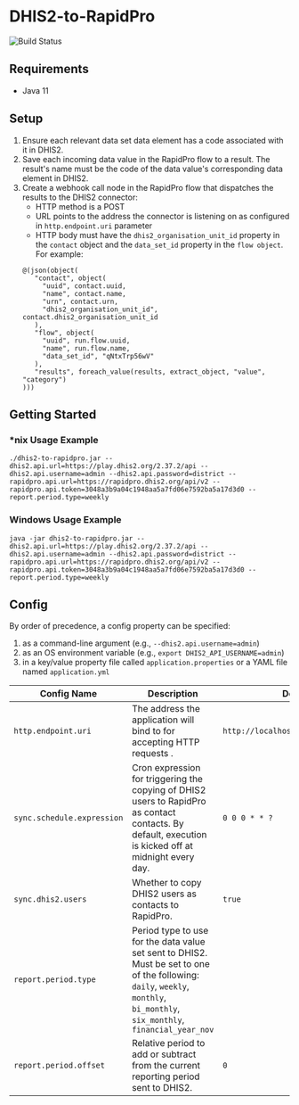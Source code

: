  # DHIS2-to-RapidPro

![Build Status](https://github.com/dhis2/integration-dhis2-rapidpro/workflows/CI/badge.svg)

## Requirements

* Java 11

## Setup

1. Ensure each relevant data set data element has a code associated with it in DHIS2.
2. Save each incoming data value in the RapidPro flow to a result. The result's name must be the code of the data value's corresponding data element in DHIS2.
3. Create a webhook call node in the RapidPro flow that dispatches the results to the DHIS2 connector:
   - HTTP method is a POST
   - URL points to the address the connector is listening on as configured in `http.endpoint.uri` parameter
   - HTTP body must have the `dhis2_organisation_unit_id` property in the `contact` object and the `data_set_id` property in the `flow object`. For example:
    ```
    @(json(object(
       "contact", object(
         "uuid", contact.uuid, 
         "name", contact.name, 
         "urn", contact.urn,
         "dhis2_organisation_unit_id", contact.dhis2_organisation_unit_id
       ),
       "flow", object(
         "uuid", run.flow.uuid, 
         "name", run.flow.name,
         "data_set_id", "qNtxTrp56wV"
       ),
       "results", foreach_value(results, extract_object, "value", "category")
    )))
    ```

## Getting Started

### *nix Usage Example

```shell
./dhis2-to-rapidpro.jar --dhis2.api.url=https://play.dhis2.org/2.37.2/api --dhis2.api.username=admin --dhis2.api.password=district --rapidpro.api.url=https://rapidpro.dhis2.org/api/v2 --rapidpro.api.token=3048a3b9a04c1948aa5a7fd06e7592ba5a17d3d0 --report.period.type=weekly
```

### Windows Usage Example

```shell
java -jar dhis2-to-rapidpro.jar --dhis2.api.url=https://play.dhis2.org/2.37.2/api --dhis2.api.username=admin --dhis2.api.password=district --rapidpro.api.url=https://rapidpro.dhis2.org/api/v2 --rapidpro.api.token=3048a3b9a04c1948aa5a7fd06e7592ba5a17d3d0 --report.period.type=weekly
```

## Config

By order of precedence, a config property can be specified:

1. as a command-line argument (e.g., `--dhis2.api.username=admin`)
2. as an OS environment variable (e.g., `export DHIS2_API_USERNAME=admin`)
3. in a key/value property file called `application.properties` or a YAML file named `application.yml`

| Config Name                | Description                                                                                                                                                                   | Default Value                             | Example Value                |
|----------------------------|-------------------------------------------------------------------------------------------------------------------------------------------------------------------------------|-------------------------------------------|------------------------------|
| `http.endpoint.uri`        | The address the application will bind to for accepting HTTP requests .                                                                                                        | `http://localhost:8081/rapidProConnector` | `http://localhost:8080/acme` |
| `sync.schedule.expression` | Cron expression for triggering the copying of DHIS2 users to RapidPro as contact contacts. By default, execution is kicked off at midnight every day.                         | `0 0 0 * * ?`                             | `0 0 12 * * ?`               |
| `sync.dhis2.users`         | Whether to copy DHIS2 users as contacts to RapidPro.                                                                                                                          | `true`                                    | `false`                      |
| `report.period.type`       | Period type to use for the data value set sent to DHIS2. Must be set to one of the following: `daily`, `weekly`, `monthly`, `bi_monthly`, `six_monthly`, `financial_year_nov` |                                           | `weekly`                     |
| `report.period.offset`     | Relative period to add or subtract from the current reporting period sent to DHIS2.                                                                                           | `0`                                       | `-1`                         |